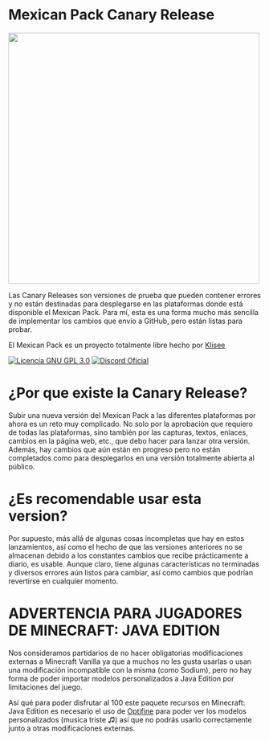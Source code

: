 # Mexican Pack Canary Release

<img src="https://github.com/Klisee/Mexican-Pack/assets/85597531/279aa168-944d-406c-8b4e-0c2cd26ed511" width="500"/>

Las Canary Releases son versiones de prueba que pueden contener errores y no están destinadas para desplegarse en las plataformas donde está disponible el Mexican Pack. Para mí, esta es una forma mucho más sencilla de implementar los cambios que envío a GitHub, pero están listas para probar.

El Mexican Pack es un proyecto totalmente libre hecho por [Klisee](https://www.klisee.net/) 

[![Licencia GNU GPL 3.0](https://img.shields.io/badge/licencia-gnu-gpl)](LICENSE)
[![Discord Oficial](https://img.shields.io/discord/778115701528854568?style=for-the-badge&logo=discord&color=5865F2&)](https://discord.klisee.net) 

# ¿Por que existe la Canary Release?

Subir una nueva versión del Mexican Pack a las diferentes plataformas por ahora es un reto muy complicado. No solo por la aprobación que requiero de todas las plataformas, sino también por las capturas, textos, enlaces, cambios en la página web, etc., que debo hacer para lanzar otra versión. Además, hay cambios que aún están en progreso pero no están completados como para desplegarlos en una versión totalmente abierta al público.

# ¿Es recomendable usar esta version?

Por supuesto, más allá de algunas cosas incompletas que hay en estos lanzamientos, así como el hecho de que las versiones anteriores no se almacenan debido a los constantes cambios que recibe prácticamente a diario, es usable. Aunque claro, tiene algunas características no terminadas y diversos errores aún listos para cambiar, así como cambios que podrían revertirse en cualquier momento.

# ADVERTENCIA PARA JUGADORES DE MINECRAFT: JAVA EDITION
Nos consideramos partidarios de no hacer obligatorias modificaciones externas a Minecraft Vanilla ya que a muchos no les gusta usarlas o usan una modificación incompatible con la misma (como Sodium), pero no hay forma de poder importar modelos personalizados a Java Edition por limitaciones del juego.

Así qué para poder disfrutar al 100 este paquete recursos en Minecraft: Java Edition es necesario el uso de [Optifine](https://www.optifine.net/downloads) para poder ver los modelos personalizados (musica triste ♫) así que no podrás usarlo correctamente junto a otras modificaciones externas.
